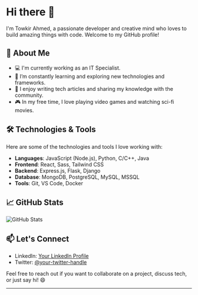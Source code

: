 # Hi there 👋

I'm Towkir Ahmed, a passionate developer and creative mind who loves to build amazing things with code. Welcome to my GitHub profile!

## 🚀 About Me

- 💻 I'm currently working as an IT Specialist.
- 🌱 I’m constantly learning and exploring new technologies and frameworks.
- 📝 I enjoy writing tech articles and sharing my knowledge with the community.
- 🎮 In my free time, I love playing video games and watching sci-fi movies.

## 🛠️ Technologies & Tools

Here are some of the technologies and tools I love working with:

- **Languages**: JavaScript (Node.js), Python, C/C++, Java
- **Frontend**: React, Sass, Tailwind CSS
- **Backend**: Express.js, Flask, Django
- **Database**: MongoDB, PostgreSQL, MySQL, MSSQL
- **Tools**: Git, VS Code, Docker

## 📈 GitHub Stats

![GitHub Stats](https://github-readme-stats.vercel.app/api?username=Towkir7970&show_icons=true&count_private=true&hide=prs&theme=radical)

## 📫 Let's Connect

- LinkedIn: [Your LinkedIn Profile](https://www.linkedin.com/in/towkir110)
- Twitter: [@your-twitter-handle](https://twitter.com/Towkir7970)

Feel free to reach out if you want to collaborate on a project, discuss tech, or just say hi! 😄

---
